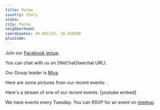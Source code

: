 ```yaml
---
title: Parma
country: Italy
state: 
city: Parma
neighborhood: 
coordinates: 44.801123, 10.328508
plusCode:
---
```

Join our [Facebook group](https://www.facebook.com/groups/free.code.camp.parma).

You can chat with us on [WeChat](wechat URL).

Our Group leader is [Miya](freecodecamp.org/miya)

Here are some pictures from our recent events:
![]().

Here's a stream of one of our recent events:
[youtube embed]

We have events every Tuesday. You can RSVP for an event on [meetup](meetupurl).
